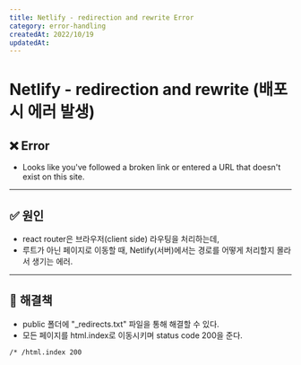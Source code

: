 ```yaml
---
title: Netlify - redirection and rewrite Error
category: error-handling
createdAt: 2022/10/19
updatedAt:
---
```


# Netlify - redirection and rewrite (배포 시 에러 발생)

## ❌ Error

- Looks like you've followed a broken link or entered a URL that doesn't exist on this site.

---

## ✅ 원인

- react router은 브라우저(client side) 라우팅을 처리하는데,
- 루트가 아닌 페이지로 이동할 때, Netlify(서버)에서는 경로를 어떻게 처리할지 몰라서 생기는 에러.

---

## 🚀 해결책

- public 폴더에 "\_redirects.txt" 파일을 통해 해결할 수 있다.
- 모든 페이지를 html.index로 이동시키며 status code 200을 준다.

```txt
/* /html.index 200
```
